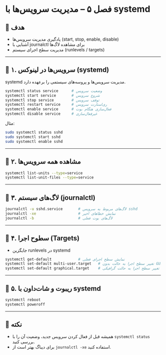 # فصل ۵ – مدیریت سرویس‌ها با systemd

## 🎯 هدف
- یادگیری مدیریت سرویس‌ها (start, stop, enable, disable)
- آشنایی با journalctl برای مشاهده لاگ‌ها
- مدیریت سطح اجرای سیستم (runlevels / targets)

---

## 📌 ۱. سرویس‌ها در لینوکس (systemd)
systemd مدیریت سرویس‌ها و پروسه‌های سیستمی را برعهده دارد.

```bash
systemctl status service      # وضعیت سرویس
systemctl start service       # شروع سرویس
systemctl stop service        # توقف سرویس
systemctl restart service     # ری‌استارت سرویس
systemctl enable service      # فعال‌سازی هنگام بوت
systemctl disable service     # غیرفعال‌سازی
```

مثال:
```bash
sudo systemctl status sshd
sudo systemctl start sshd
sudo systemctl enable sshd
```

---

## 📌 ۲. مشاهده همه سرویس‌ها
```bash
systemctl list-units --type=service
systemctl list-unit-files --type=service
```

---

## 📌 ۳. لاگ‌های سیستم (journalctl)
```bash
journalctl -u sshd.service       # لاگ‌های مربوط به سرویس sshd
journalctl -xe                   # نمایش خطاهای اخیر
journalctl -b                    # لاگ‌های بوت فعلی
```

---

## 📌 ۴. سطوح اجرا (Targets)
- جایگزین runlevels در systemd

```bash
systemctl get-default            # نمایش سطح اجرای فعلی
systemctl set-default multi-user.target   # تغییر سطح اجرا به حالت بدون GUI
systemctl set-default graphical.target    # تغییر سطح اجرا به حالت گرافیکی
```

---

## 📌 ۵. ریبوت و شات‌داون با systemd
```bash
systemctl reboot
systemctl poweroff
```

---

## 📝 نکته
- همیشه قبل از فعال کردن سرویس جدید، وضعیت آن را با `systemctl status` بررسی کنید.
- برای دیباگ بهتر است از `journalctl -xe` استفاده کنید.